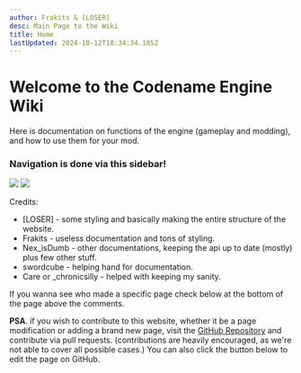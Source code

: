 ```yaml
---
author: Frakits & [LOSER]
desc: Main Page to the Wiki
title: Home
lastUpdated: 2024-10-12T18:34:34.185Z
---
```

# Welcome to the Codename Engine Wiki
Here is documentation on functions of the engine (gameplay and modding), and how to use them for your mod.

### Navigation is done via this sidebar!
<img class="arrow_thing desktop" src="root/img/sidebar_pointer(1).png">
<img class="arrow_thing mobile" src="root/img/sidebar_pointer_mobile(1).png">


Credits:
- [LOSER] - some styling and basically making the entire structure of the website.
- Frakits - useless documentation and tons of styling.
- Nex_isDumb - other documentations, keeping the api up to date (mostly) plus few other stuff.
- swordcube - helping hand for documentation.
- Care or _chronicsilly - helped with keeping my sanity.

If you wanna see who made a specific page check below at the bottom of the page above the comments.

**PSA**. if you wish to contribute to this website, whether it be a page modification or adding a brand new page, visit the <a href="https://github.com/CodenameCrew/codename-website">GitHub Repository</a> and contribute via pull requests. (contributions are heavily encouraged, as we're not able to cover all possible cases.) You can also click the button below to edit the page on GitHub.

